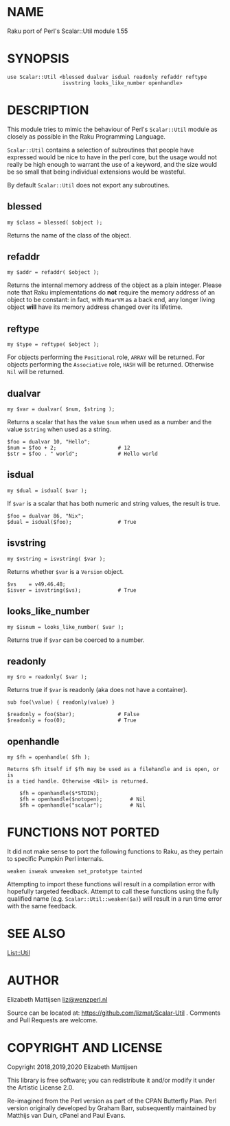 NAME
====

Raku port of Perl's Scalar::Util module 1.55

SYNOPSIS
========

    use Scalar::Util <blessed dualvar isdual readonly refaddr reftype
                      isvstring looks_like_number openhandle>

DESCRIPTION
===========

This module tries to mimic the behaviour of Perl's `Scalar::Util` module as closely as possible in the Raku Programming Language.

`Scalar::Util` contains a selection of subroutines that people have expressed would be nice to have in the perl core, but the usage would not really be high enough to warrant the use of a keyword, and the size would be so small that being individual extensions would be wasteful.

By default `Scalar::Util` does not export any subroutines.

blessed
-------

    my $class = blessed( $object );

Returns the name of the class of the object.

refaddr
-------

    my $addr = refaddr( $object );

Returns the internal memory address of the object as a plain integer. Please note that Raku implementations do **not** require the memory address of an object to be constant: in fact, with `MoarVM` as a back end, any longer living object **will** have its memory address changed over its lifetime.

reftype
-------

    my $type = reftype( $object );

For objects performing the `Positional` role, `ARRAY` will be returned. For objects performing the `Associative` role, `HASH` will be returned. Otherwise `Nil` will be returned.

dualvar
-------

    my $var = dualvar( $num, $string );

Returns a scalar that has the value `$num` when used as a number and the value `$string` when used as a string.

    $foo = dualvar 10, "Hello";
    $num = $foo + 2;                    # 12
    $str = $foo . " world";             # Hello world

isdual
------

    my $dual = isdual( $var );

If `$var` is a scalar that has both numeric and string values, the result is true.

    $foo = dualvar 86, "Nix";
    $dual = isdual($foo);               # True

isvstring
---------

    my $vstring = isvstring( $var );

Returns whether `$var` is a `Version` object.

    $vs    = v49.46.48;
    $isver = isvstring($vs);            # True

looks_like_number
-----------------

    my $isnum = looks_like_number( $var );

Returns true if `$var` can be coerced to a number.

readonly
--------

    my $ro = readonly( $var );

Returns true if `$var` is readonly (aka does not have a container).

    sub foo(\value) { readonly(value) }

    $readonly = foo($bar);              # False
    $readonly = foo(0);                 # True

openhandle
----------

    my $fh = openhandle( $fh );

    Returns $fh itself if $fh may be used as a filehandle and is open, or is
    is a tied handle. Otherwise <Nil> is returned.

        $fh = openhandle($*STDIN);
        $fh = openhandle($notopen);         # Nil
        $fh = openhandle("scalar");         # Nil

FUNCTIONS NOT PORTED
====================

It did not make sense to port the following functions to Raku, as they pertain to specific Pumpkin Perl internals.

    weaken isweak unweaken set_prototype tainted

Attempting to import these functions will result in a compilation error with hopefully targeted feedback. Attempt to call these functions using the fully qualified name (e.g. `Scalar::Util::weaken($a)`) will result in a run time error with the same feedback.

SEE ALSO
========

[List::Util](List::Util)

AUTHOR
======

Elizabeth Mattijsen <liz@wenzperl.nl>

Source can be located at: https://github.com/lizmat/Scalar-Util . Comments and Pull Requests are welcome.

COPYRIGHT AND LICENSE
=====================

Copyright 2018,2019,2020 Elizabeth Mattijsen

This library is free software; you can redistribute it and/or modify it under the Artistic License 2.0.

Re-imagined from the Perl version as part of the CPAN Butterfly Plan. Perl version originally developed by Graham Barr, subsequently maintained by Matthijs van Duin, cPanel and Paul Evans.

